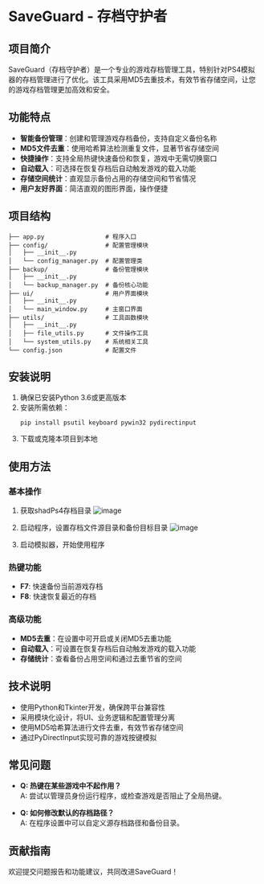 # SaveGuard - 存档守护者

## 项目简介

SaveGuard（存档守护者）是一个专业的游戏存档管理工具，特别针对PS4模拟器的存档管理进行了优化。该工具采用MD5去重技术，有效节省存储空间，让您的游戏存档管理更加高效和安全。

## 功能特点

- **智能备份管理**：创建和管理游戏存档备份，支持自定义备份名称
- **MD5文件去重**：使用哈希算法检测重复文件，显著节省存储空间
- **快捷操作**：支持全局热键快速备份和恢复，游戏中无需切换窗口
- **自动载入**：可选择在恢复存档后自动触发游戏的载入功能
- **存储空间统计**：直观显示备份占用的存储空间和节省情况
- **用户友好界面**：简洁直观的图形界面，操作便捷

## 项目结构

```
├── app.py                 # 程序入口
├── config/                # 配置管理模块
│   ├── __init__.py
│   └── config_manager.py  # 配置管理类
├── backup/                # 备份管理模块
│   ├── __init__.py
│   └── backup_manager.py  # 备份核心功能
├── ui/                    # 用户界面模块
│   ├── __init__.py
│   └── main_window.py     # 主窗口界面
├── utils/                 # 工具函数模块
│   ├── __init__.py
│   ├── file_utils.py      # 文件操作工具
│   └── system_utils.py    # 系统相关工具
└── config.json            # 配置文件
```

## 安装说明

1. 确保已安装Python 3.6或更高版本
2. 安装所需依赖：
   ```
   pip install psutil keyboard pywin32 pydirectinput
   ```
3. 下载或克隆本项目到本地

## 使用方法

### 基本操作

1. 获取shadPs4存档目录
   ![image](https://github.com/user-attachments/assets/53858863-35bc-4691-9eac-7f8b3878adcf)
   
2. 启动程序，设置存档文件源目录和备份目标目录
   ![image](https://github.com/user-attachments/assets/fefbb9db-aa9c-4241-a0eb-13e9232d48b2)
   
4. 启动模拟器，开始使用程序

### 热键功能

- **F7**: 快速备份当前游戏存档
- **F8**: 快速恢复最近的存档

### 高级功能

- **MD5去重**：在设置中可开启或关闭MD5去重功能
- **自动载入**：可设置在恢复存档后自动触发游戏的载入功能
- **存储统计**：查看备份占用空间和通过去重节省的空间

## 技术说明

- 使用Python和Tkinter开发，确保跨平台兼容性
- 采用模块化设计，将UI、业务逻辑和配置管理分离
- 使用MD5哈希算法进行文件去重，有效节省存储空间
- 通过PyDirectInput实现可靠的游戏按键模拟

## 常见问题

- **Q: 热键在某些游戏中不起作用？**  
  A: 尝试以管理员身份运行程序，或检查游戏是否阻止了全局热键。

- **Q: 如何修改默认的存档路径？**  
  A: 在程序设置中可以自定义源存档路径和备份目录。

## 贡献指南

欢迎提交问题报告和功能建议，共同改进SaveGuard！
